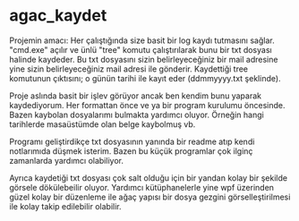 # agac_kaydet
Projemin amacı: Her çalıştığında size basit bir log kaydı tutmasını sağlar. "cmd.exe" açılır ve ünlü "tree" komutu çalıştırılarak bunu bir txt dosyası halinde kaydeder. Bu txt dosyasını sizin belirleyeceğiniz bir mail adresine yine sizin belirleyeceğiniz mail adresi ile gönderir. Kaydettiği tree komutunun çıktısını; o günün tarihi ile kayıt eder (ddmmyyyy.txt şeklinde).

Proje aslında basit bir işlev görüyor ancak ben kendim bunu yaparak kaydediyorum. Her formattan önce ve ya bir program kurulumu öncesinde. Bazen kaybolan dosyalarımı bulmakta yardımcı oluyor. Örneğin hangi tarihlerde masaüstümde olan belge kaybolmuş vb.

Programı geliştirdikçe txt dosyasının yanında bir readme atıp kendi notlarımıda düşmek isterim. Bazen bu küçük programlar çok ilginç zamanlarda yardımcı olabiliyor.

Ayrıca kaydetiği txt dosyası çok salt olduğu için bir yandan kolay bir şekilde görsele dökülebeilir oluyor. Yardımcı kütüphanelerle yine wpf üzerinden güzel kolay bir düzenleme ile ağaç yapısı bir dosya gezgini görselleştirilmesi ile kolay takip edilebilir olabilir.
